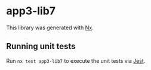 # app3-lib7

This library was generated with [Nx](https://nx.dev).

## Running unit tests

Run `nx test app3-lib7` to execute the unit tests via [Jest](https://jestjs.io).
